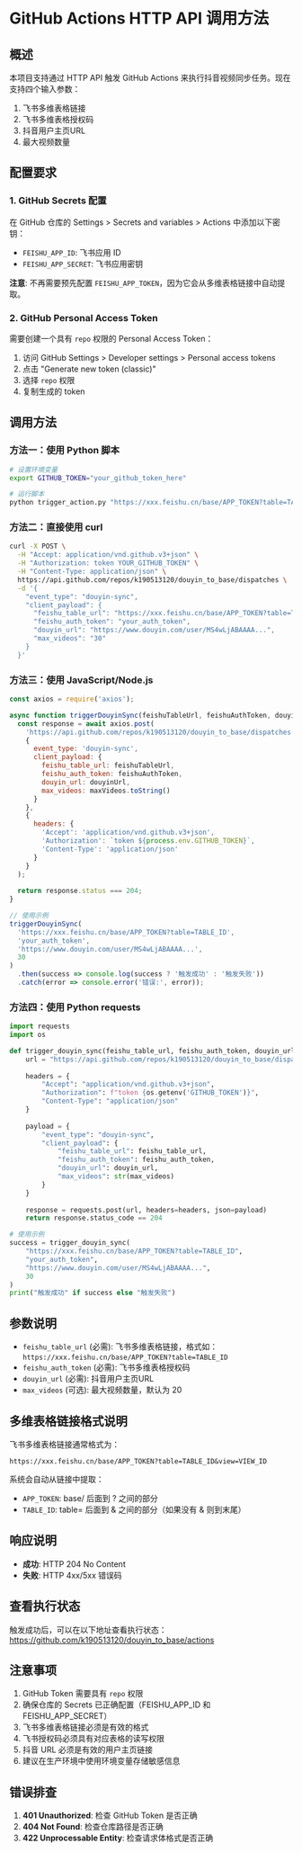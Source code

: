 # GitHub Actions HTTP API 调用方法

## 概述

本项目支持通过 HTTP API 触发 GitHub Actions 来执行抖音视频同步任务。现在支持四个输入参数：
1. 飞书多维表格链接
2. 飞书多维表格授权码
3. 抖音用户主页URL
4. 最大视频数量

## 配置要求

### 1. GitHub Secrets 配置

在 GitHub 仓库的 Settings > Secrets and variables > Actions 中添加以下密钥：

- `FEISHU_APP_ID`: 飞书应用 ID
- `FEISHU_APP_SECRET`: 飞书应用密钥

**注意**: 不再需要预先配置 `FEISHU_APP_TOKEN`，因为它会从多维表格链接中自动提取。

### 2. GitHub Personal Access Token

需要创建一个具有 `repo` 权限的 Personal Access Token：

1. 访问 GitHub Settings > Developer settings > Personal access tokens
2. 点击 "Generate new token (classic)"
3. 选择 `repo` 权限
4. 复制生成的 token

## 调用方法

### 方法一：使用 Python 脚本

```bash
# 设置环境变量
export GITHUB_TOKEN="your_github_token_here"

# 运行脚本
python trigger_action.py "https://xxx.feishu.cn/base/APP_TOKEN?table=TABLE_ID" "your_auth_token" "https://www.douyin.com/user/MS4wLjABAAAA..." 30
```

### 方法二：直接使用 curl

```bash
curl -X POST \
  -H "Accept: application/vnd.github.v3+json" \
  -H "Authorization: token YOUR_GITHUB_TOKEN" \
  -H "Content-Type: application/json" \
  https://api.github.com/repos/k190513120/douyin_to_base/dispatches \
  -d '{
    "event_type": "douyin-sync",
    "client_payload": {
      "feishu_table_url": "https://xxx.feishu.cn/base/APP_TOKEN?table=TABLE_ID",
      "feishu_auth_token": "your_auth_token",
      "douyin_url": "https://www.douyin.com/user/MS4wLjABAAAA...",
      "max_videos": "30"
    }
  }'
```

### 方法三：使用 JavaScript/Node.js

```javascript
const axios = require('axios');

async function triggerDouyinSync(feishuTableUrl, feishuAuthToken, douyinUrl, maxVideos = 20) {
  const response = await axios.post(
    'https://api.github.com/repos/k190513120/douyin_to_base/dispatches',
    {
      event_type: 'douyin-sync',
      client_payload: {
        feishu_table_url: feishuTableUrl,
        feishu_auth_token: feishuAuthToken,
        douyin_url: douyinUrl,
        max_videos: maxVideos.toString()
      }
    },
    {
      headers: {
        'Accept': 'application/vnd.github.v3+json',
        'Authorization': `token ${process.env.GITHUB_TOKEN}`,
        'Content-Type': 'application/json'
      }
    }
  );
  
  return response.status === 204;
}

// 使用示例
triggerDouyinSync(
  'https://xxx.feishu.cn/base/APP_TOKEN?table=TABLE_ID',
  'your_auth_token',
  'https://www.douyin.com/user/MS4wLjABAAAA...',
  30
)
  .then(success => console.log(success ? '触发成功' : '触发失败'))
  .catch(error => console.error('错误:', error));
```

### 方法四：使用 Python requests

```python
import requests
import os

def trigger_douyin_sync(feishu_table_url, feishu_auth_token, douyin_url, max_videos=20):
    url = "https://api.github.com/repos/k190513120/douyin_to_base/dispatches"
    
    headers = {
        "Accept": "application/vnd.github.v3+json",
        "Authorization": f"token {os.getenv('GITHUB_TOKEN')}",
        "Content-Type": "application/json"
    }
    
    payload = {
        "event_type": "douyin-sync",
        "client_payload": {
            "feishu_table_url": feishu_table_url,
            "feishu_auth_token": feishu_auth_token,
            "douyin_url": douyin_url,
            "max_videos": str(max_videos)
        }
    }
    
    response = requests.post(url, headers=headers, json=payload)
    return response.status_code == 204

# 使用示例
success = trigger_douyin_sync(
    "https://xxx.feishu.cn/base/APP_TOKEN?table=TABLE_ID",
    "your_auth_token",
    "https://www.douyin.com/user/MS4wLjABAAAA...",
    30
)
print("触发成功" if success else "触发失败")
```

## 参数说明

- `feishu_table_url` (必需): 飞书多维表格链接，格式如：`https://xxx.feishu.cn/base/APP_TOKEN?table=TABLE_ID`
- `feishu_auth_token` (必需): 飞书多维表格授权码
- `douyin_url` (必需): 抖音用户主页URL
- `max_videos` (可选): 最大视频数量，默认为 20

## 多维表格链接格式说明

飞书多维表格链接通常格式为：
```
https://xxx.feishu.cn/base/APP_TOKEN?table=TABLE_ID&view=VIEW_ID
```

系统会自动从链接中提取：
- `APP_TOKEN`: base/ 后面到 ? 之间的部分
- `TABLE_ID`: table= 后面到 & 之间的部分（如果没有 & 则到末尾）

## 响应说明

- **成功**: HTTP 204 No Content
- **失败**: HTTP 4xx/5xx 错误码

## 查看执行状态

触发成功后，可以在以下地址查看执行状态：
https://github.com/k190513120/douyin_to_base/actions

## 注意事项

1. GitHub Token 需要具有 `repo` 权限
2. 确保仓库的 Secrets 已正确配置（FEISHU_APP_ID 和 FEISHU_APP_SECRET）
3. 飞书多维表格链接必须是有效的格式
4. 飞书授权码必须具有对应表格的读写权限
5. 抖音 URL 必须是有效的用户主页链接
6. 建议在生产环境中使用环境变量存储敏感信息

## 错误排查

1. **401 Unauthorized**: 检查 GitHub Token 是否正确
2. **404 Not Found**: 检查仓库路径是否正确
3. **422 Unprocessable Entity**: 检查请求体格式是否正确